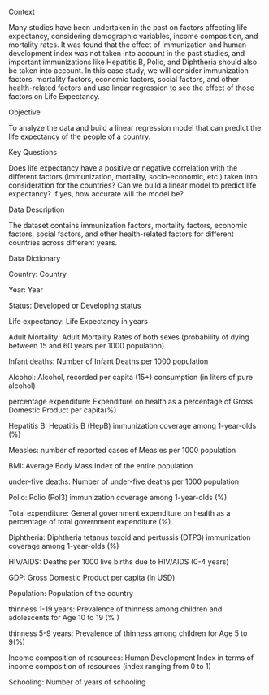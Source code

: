 Context

Many studies have been undertaken in the past on factors affecting life expectancy, considering demographic variables, income composition, and mortality rates. It was found that the effect of immunization and human development index was not taken into account in the past studies, and important immunizations like Hepatitis B, Polio, and Diphtheria should also be taken into account. In this case study, we will consider immunization factors, mortality factors, economic factors, social factors, and other health-related factors and use linear regression to see the effect of those factors on Life Expectancy.

Objective

To analyze the data and build a linear regression model that can predict the life expectancy of the people of a country.

Key Questions

Does life expectancy have a positive or negative correlation with the different factors (immunization, mortality, socio-economic, etc.) taken into consideration for the countries?
Can we build a linear model to predict life expectancy? If yes, how accurate will the model be?

Data Description

The dataset contains immunization factors, mortality factors, economic factors, social factors, and other health-related factors for different countries across different years.

Data Dictionary

Country: Country

Year: Year

Status: Developed or Developing status

Life expectancy: Life Expectancy in years

Adult Mortality: Adult Mortality Rates of both sexes (probability of dying between 15 and 60 years per 1000 population)

Infant deaths: Number of Infant Deaths per 1000 population

Alcohol: Alcohol, recorded per capita (15+) consumption (in liters of pure alcohol)

percentage expenditure: Expenditure on health as a percentage of Gross Domestic Product per capita(%)

Hepatitis B: Hepatitis B (HepB) immunization coverage among 1-year-olds (%)

Measles: number of reported cases of Measles per 1000 population

BMI: Average Body Mass Index of the entire population

under-five deaths: Number of under-five deaths per 1000 population

Polio: Polio (Pol3) immunization coverage among 1-year-olds (%)

Total expenditure: General government expenditure on health as a percentage of total government expenditure (%)

Diphtheria: Diphtheria tetanus toxoid and pertussis (DTP3) immunization coverage among 1-year-olds (%)

HIV/AIDS: Deaths per 1000 live births due to HIV/AIDS (0-4 years)

GDP: Gross Domestic Product per capita (in USD)

Population: Population of the country

thinness 1-19 years: Prevalence of thinness among children and adolescents for Age 10 to 19 (% )

thinness 5-9 years: Prevalence of thinness among children for Age 5 to 9(%)

Income composition of resources: Human Development Index in terms of income composition of resources (index ranging from 0 to 1)

Schooling: Number of years of schooling
